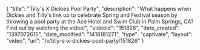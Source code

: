 {
    "title": "Tilly's X Dickies Pool Party",
    "description": "What happens when Dickies and Tilly's link up to celebrate Spring and Festival season by throwing a pool party at the Ace Hotel and Swim Club in Palm Springs, CA? Find out by watching the video!",
    "videoid": "151826",
    "date_created": "1397072615",
    "date_modified": "1418181271",
    "type": "captivate",
    "layout": "video",
    "url": "\/v\/tilly-s-x-dickies-pool-party\/151826"
}